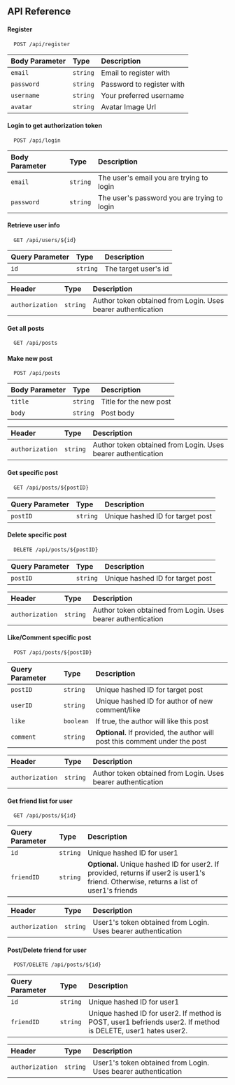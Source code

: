 
## API Reference

#### Register

```
  POST /api/register
```

| Body Parameter | Type     | Description                |
| :-------- | :------- | :------------------------- |
| `email` | `string` |  Email to register with |
| `password` | `string` |  Password to register with|
| `username` | `string` |  Your preferred username |
| `avatar` | `string` |  Avatar Image Url |

#### Login to get authorization token

```
  POST /api/login
```

| Body Parameter | Type     | Description                |
| :-------- | :------- | :------------------------- |
| `email` | `string` |  The user's email you are trying to login |
| `password` | `string` |  The user's password you are trying to login |

#### Retrieve user info
```
  GET /api/users/${id}
```

| Query Parameter | Type     | Description                |
| :-------- | :------- | :------------------------- |
| `id` | `string` |  The target user's id |

| Header | Type | Description
| :-------- | :------- | :------------------------- |
| `authorization` | `string` | Author token obtained from Login.  Uses bearer authentication |

#### Get all posts

```
  GET /api/posts
```

#### Make new post
```
  POST /api/posts
```
| Body Parameter | Type     | Description                |
| :-------- | :------- | :------------------------- |
| `title` | `string` |  Title for the new post |
| `body` | `string` |  Post body |

| Header | Type | Description
| :-------- | :------- | :------------------------- |
| `authorization` | `string` | Author token obtained from Login. Uses bearer authentication |

#### Get specific post
```
  GET /api/posts/${postID}
```
| Query Parameter | Type     | Description                |
| :-------- | :------- | :------------------------- |
| `postID` | `string` |  Unique hashed ID for target post |

#### Delete specific post
```
  DELETE /api/posts/${postID}
```
| Query Parameter | Type     | Description                |
| :-------- | :------- | :------------------------- |
| `postID` | `string` |  Unique hashed ID for target post |

| Header | Type | Description
| :-------- | :------- | :------------------------- |
| `authorization` | `string` | Author token obtained from Login. Uses bearer authentication |

#### Like/Comment specific post
```
  POST /api/posts/${postID}
```
| Query Parameter | Type     | Description                |
| :-------- | :------- | :------------------------- |
| `postID` | `string` |  Unique hashed ID for target post |
| `userID` | `string` |  Unique hashed ID for author of new comment/like |
| `like` | `boolean` | If true, the author will like this post  |
| `comment` | `string` | __Optional.__ If provided, the author will post this comment under the post |

| Header | Type | Description
| :-------- | :------- | :------------------------- |
| `authorization` | `string` | Author token obtained from Login. Uses bearer authentication |

#### Get friend list for user
```
  GET /api/posts/${id}
```
| Query Parameter | Type     | Description                |
| :-------- | :------- | :------------------------- |
| `id` | `string` |  Unique hashed ID for user1 |
| `friendID` | `string` |  __Optional.__ Unique hashed ID for user2. If provided, returns if user2 is user1's friend. Otherwise, returns a list of user1's friends |

| Header | Type | Description
| :-------- | :------- | :------------------------- |
| `authorization` | `string` | User1's token obtained from Login. Uses bearer authentication

#### Post/Delete friend for user
```
  POST/DELETE /api/posts/${id}
```
| Query Parameter | Type     | Description                |
| :-------- | :------- | :------------------------- |
| `id` | `string` |  Unique hashed ID for user1 |
| `friendID` | `string` |  Unique hashed ID for user2. If method is POST, user1 befriends user2. If method is DELETE, user1 hates user2. |

| Header | Type | Description
| :-------- | :------- | :------------------------- |
| `authorization` | `string` | User1's token obtained from Login. Uses bearer authentication |